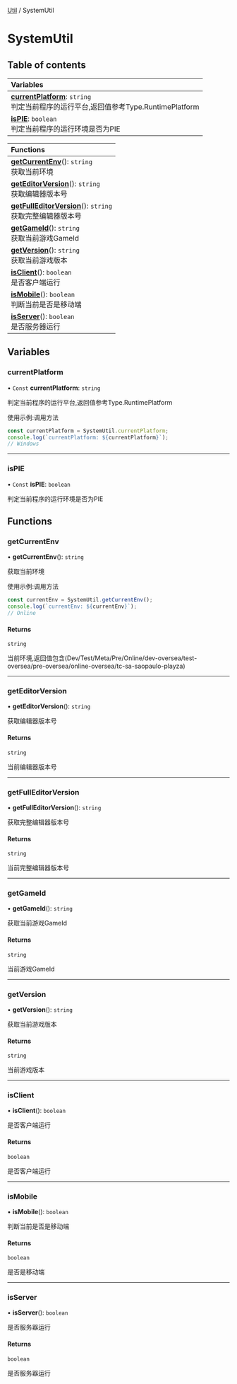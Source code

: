 [Util](Util.Util.md) / SystemUtil

# SystemUtil <Badge type="tip" text="Namespace" /> <Score text="SystemUtil" />

## Table of contents

| Variables |
| :-----|
| **[currentPlatform](Util.SystemUtil.md#currentplatform)**: `string` <br> 判定当前程序的运行平台,返回值参考Type.RuntimePlatform|
| **[isPIE](Util.SystemUtil.md#ispie)**: `boolean` <br> 判定当前程序的运行环境是否为PIE|

| Functions |
| :-----|
| **[getCurrentEnv](Util.SystemUtil.md#getcurrentenv)**(): `string` <br> 获取当前环境|
| **[getEditorVersion](Util.SystemUtil.md#geteditorversion)**(): `string` <br> 获取编辑器版本号|
| **[getFullEditorVersion](Util.SystemUtil.md#getfulleditorversion)**(): `string` <br> 获取完整编辑器版本号|
| **[getGameId](Util.SystemUtil.md#getgameid)**(): `string` <br> 获取当前游戏GameId|
| **[getVersion](Util.SystemUtil.md#getversion)**(): `string` <br> 获取当前游戏版本|
| **[isClient](Util.SystemUtil.md#isclient)**(): `boolean` <br> 是否客户端运行|
| **[isMobile](Util.SystemUtil.md#ismobile)**(): `boolean` <br> 判断当前是否是移动端|
| **[isServer](Util.SystemUtil.md#isserver)**(): `boolean` <br> 是否服务器运行|

## Variables

### currentPlatform <Score text="currentPlatform" /> 

• `Const` **currentPlatform**: `string` 

判定当前程序的运行平台,返回值参考Type.RuntimePlatform


使用示例:调用方法
```ts
const currentPlatform = SystemUtil.currentPlatform;
console.log(`currentPlatform: ${currentPlatform}`);
// Windows
```

___

### isPIE <Score text="isPIE" /> 

• `Const` **isPIE**: `boolean` 

判定当前程序的运行环境是否为PIE


## Functions

### getCurrentEnv <Score text="getCurrentEnv" /> 

• **getCurrentEnv**(): `string` 

获取当前环境


使用示例:调用方法
```ts
const currentEnv = SystemUtil.getCurrentEnv();
console.log(`currentEnv: ${currentEnv}`);
// Online
```

#### Returns

`string`

当前环境,返回值包含(Dev/Test/Meta/Pre/Online/dev-oversea/test-oversea/pre-oversea/online-oversea/tc-sa-saopaulo-playza)

___

### getEditorVersion <Score text="getEditorVersion" /> 

• **getEditorVersion**(): `string` 

获取编辑器版本号


#### Returns

`string`

当前编辑器版本号

___

### getFullEditorVersion <Score text="getFullEditorVersion" /> 

• **getFullEditorVersion**(): `string` 

获取完整编辑器版本号


#### Returns

`string`

当前完整编辑器版本号

___

### getGameId <Score text="getGameId" /> 

• **getGameId**(): `string` 

获取当前游戏GameId


#### Returns

`string`

当前游戏GameId

___

### getVersion <Score text="getVersion" /> 

• **getVersion**(): `string` 

获取当前游戏版本


#### Returns

`string`

当前游戏版本

___

### isClient <Score text="isClient" /> 

• **isClient**(): `boolean` 

是否客户端运行


#### Returns

`boolean`

是否客户端运行

___

### isMobile <Score text="isMobile" /> 

• **isMobile**(): `boolean` 

判断当前是否是移动端


#### Returns

`boolean`

是否是移动端

___

### isServer <Score text="isServer" /> 

• **isServer**(): `boolean` 

是否服务器运行


#### Returns

`boolean`

是否服务器运行
